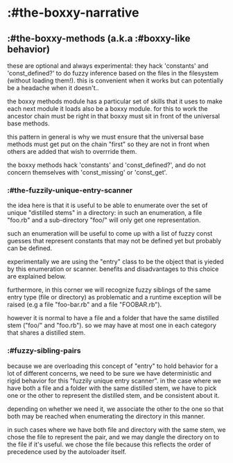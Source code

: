 # :#the-boxxy-narrative

## :#the-boxxy-methods (a.k.a :#boxxy-like behavior)

these are optional and always experimental: they hack 'constants' and
'const_defined?' to do fuzzy inference based on the files in the filesystem
(without loading them!). this is convenient when it works but can potentially
be a headache when it doesn't..

the boxxy methods module has a particular set of skills that it uses to make
each next module it loads also be a boxxy module. for this to work the
ancestor chain must be right in that boxxy must sit in front of the universal
base methods.

this pattern in general is why we must ensure that the universal base methods
must get put on the chain "first" so they are not in front when others are
added that wish to overrride them.

the boxxy methods hack 'constants' and 'const_defined?', and do not concern
themselves with 'const_missing' or 'const_get'.


### :#the-fuzzily-unique-entry-scanner

the idea here is that it is useful to be able to enumerate over the set
of unique "distilled stems" in a directory: in such an enumeration, a file
"foo.rb" and a sub-directory "foo/" will only get one representation.

such an enumeration will be useful to come up with a list of fuzzy const
guesses that represent constants that may not be defined yet but probably
can be defined.

experimentally we are using the "entry" class to be the object that is
yieded by this enumeration or scanner. benefits and disadvantages to this
choice are explained below.

furthermore, in this corner we will recognize fuzzy siblings of the same
entry type (file or directory) as problematic and a runtime exception
will be raised (e.g a file "foo-bar.rb" and a file "FOOBAR.rb").

however it is normal to have a file and a folder that have the same distilled
stem ("foo/" and "foo.rb"). so we may have at most one in each category that
shares a distilled stem.


### :#fuzzy-sibling-pairs

because we are overloading this concept of "entry" to hold behavior for a lot
of different concerns, we need to be sure we have deterministic and rigid
behavior for this "fuzzily unique entry scanner". in the case where we have
both a file and a folder with the same distilled stem, we have to pick one
or the other to represent the distilled stem, and be consistent about it.

depending on whether we need it, we associate the other to the one so that
both may be reached when enumerating the directory in this manner.

in such cases where we have both file and directory with the same stem,
we chose the file to represent the pair, and we may dangle the directory
on to the file if it's useful. we chose the file because this reflects the
order of precedence used by the autoloader itself.
